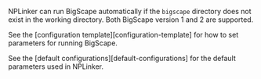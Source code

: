 NPLinker can run BigScape automatically if the `bigscape` directory does not exist in the working directory.
Both BigScape version 1 and 2 are supported.

See the [configuration template][configuration-template] for how to set parameters for running BigScape.

See the [default configurations][default-configurations] for the default parameters used in NPLinker.